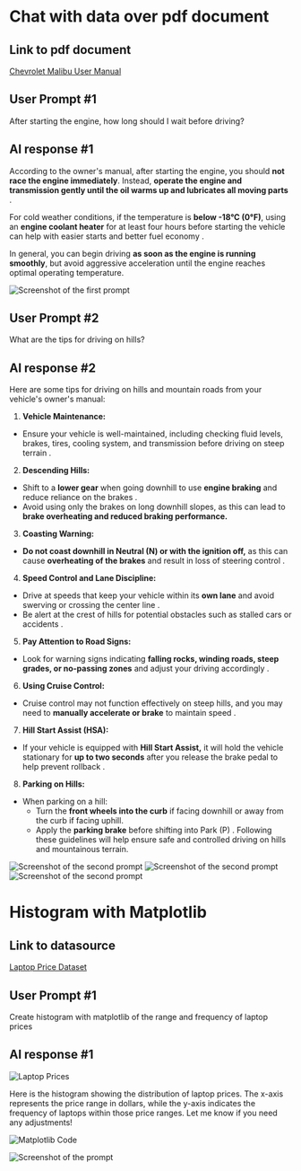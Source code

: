 # Chat with data over pdf document

## Link to pdf document

[Chevrolet Malibu User Manual](https://www.chevrolet.com/ownercenter/content/dam/gmownercenter/gmna/dynamic/manuals/2017/Chevrolet/Malibu/Owner's%20Manual.pdf)

## User Prompt #1

After starting the engine, how long should I wait before driving?

## AI response #1

According to the owner's manual, after starting the engine, you should **not race the engine immediately**. Instead, **operate the engine and transmission gently until the oil warms up and lubricates all moving parts**​
.

For cold weather conditions, if the temperature is **below -18°C (0°F)**, using an **engine coolant heater** for at least four hours before starting the vehicle can help with easier starts and better fuel economy​
.

In general, you can begin driving **as soon as the engine is running smoothly**, but avoid aggressive acceleration until the engine reaches optimal operating temperature.

![Screenshot of the first prompt](images/first-answer.png)

## User Prompt #2

What are the tips for driving on hills?

## AI response #2

Here are some tips for driving on hills and mountain roads from your vehicle's owner's manual:

1. **Vehicle Maintenance:**

 - Ensure your vehicle is well-maintained, including checking fluid levels, brakes, tires, cooling system, and transmission before driving on steep terrain​
.
2. **Descending Hills:**

 - Shift to a **lower gear** when going downhill to use **engine braking** and reduce reliance on the brakes​
.
 - Avoid using only the brakes on long downhill slopes, as this can lead to **brake overheating and reduced braking performance​
.**
3. **Coasting Warning:**

 - **Do not coast downhill in Neutral (N) or with the ignition off,** as this can cause **overheating of the brakes** and result in loss of steering control​
.
4. **Speed Control and Lane Discipline:**

 - Drive at speeds that keep your vehicle within its **own lane** and avoid swerving or crossing the center line​
.
 - Be alert at the crest of hills for potential obstacles such as stalled cars or accidents​
.
5. **Pay Attention to Road Signs:**

 - Look for warning signs indicating **falling rocks, winding roads, steep grades, or no-passing zones** and adjust your driving accordingly​
.
6. **Using Cruise Control:**

 - Cruise control may not function effectively on steep hills, and you may need to **manually accelerate or brake** to maintain speed​
.
7. **Hill Start Assist (HSA):**

 - If your vehicle is equipped with **Hill Start Assist,** it will hold the vehicle stationary for **up to two seconds** after you release the brake pedal to help prevent rollback​
.
8. **Parking on Hills:**

 - When parking on a hill:
   - Turn the **front wheels into the curb** if facing downhill or away from the curb if facing uphill.
   - Apply the **parking brake** before shifting into Park (P)​
.
Following these guidelines will help ensure safe and controlled driving on hills and mountainous terrain.

![Screenshot of the second prompt](images/second-answer-part-1.png)
![Screenshot of the second prompt](images/second-answer-part-2.png)
![Screenshot of the second prompt](images/second-answer-part-3.png)

# Histogram with Matplotlib

## Link to datasource

[Laptop Price Dataset](https://www.kaggle.com/datasets/asinow/laptop-price-dataset/data)

## User Prompt #1

Create histogram with matplotlib of the range and frequency of laptop prices

## AI response #1

![Laptop Prices](images/laptop-prices.png)

Here is the histogram showing the distribution of laptop prices. The x-axis represents the price range in dollars, while the y-axis indicates the frequency of laptops within those price ranges. Let me know if you need any adjustments!

![Matplotlib Code](images/python-code-histogram.png)

![Screenshot of the prompt](images/last-answer.png)